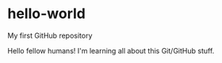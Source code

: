 # hello-world
My first GitHub repository

Hello fellow humans! I'm learning all about this Git/GitHub stuff.
